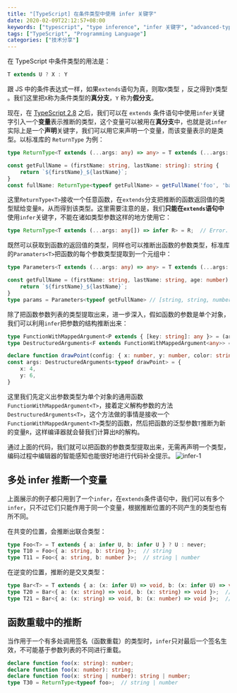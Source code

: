 ```yaml
---
title: "[TypeScript] 在条件类型中使用 infer 关键字"
date: 2020-02-09T22:12:57+08:00
keywords: ["typescript", "type inference", "infer 关键字", "advanced-types", "learn typescript", "static type check", "dive into typescript， 深入 typescript"]
tags: ["TypeScript", "Programming Language"]
categories: ["技术分享"]
---
```


在 TypeScript 中条件类型的用法是：
```typescript
T extends U ? X : Y
```
跟 JS 中的条件表达式一样，如果`extends`语句为真，则取`X`类型 ，反之得到`Y`类型 。我们这里把`X`称为条件类型的**真分支**，`Y` 称为**假分支**。

现在，在 [TypeScript 2.8](https://www.typescriptlang.org/docs/handbook/release-notes/typescript-2-8.html) 之后，我们可以在 `extends` 条件语句中使用`infer`关键字引入一个**变量**表示推断的类型，这个变量可以被用在**真分支**中，也就是说`infer`实际上是一个**声明**关键字，我们可以用它来声明一个变量，而该变量表示的是类型。以标准库的 `ReturnType` 为例：
```typescript
type ReturnType<T extends (...args: any) => any> = T extends (...args: any) => infer R ? R : any;

const getFullName = (firstName: string, lastName: string): string {
    return `${firstName}_${lastName}`;
}
const fullName: ReturnType<typeof getFullName> = getFullName('foo', 'bar');
```
这里`ReturnType<T>`接收一个任意函数，在`extends`分支把推断的函数返回值的类型赋给变量`R`，从而得到该类型。这里需要注意的是，我们**只能在`extends`语句中**使用`infer`关键字，不能在诸如类型参数这样的地方使用它：
```typescript
type ReturnType<T extends (...args: any[]) => infer R> = R;  // Error.
```
既然可以获取到函数的返回值的类型，同样也可以推断出函数的参数类型，标准库的`Paramaters<T>`把函数的每个参数类型提取到一个元组中：
```typescript
type Parameters<T extends (...args: any) => any> = T extends (...args: infer P) => any ? P : never;

const getFullName = (firstName: string, lastName: string, age: number): string =>{
    return `${firstName}_${lastName}`;
}
type params = Parameters<typeof getFullName> // [string, string, number] 
```
除了把函数参数列表的类型提取出来，进一步深入，假如函数的参数是单个对象，我们可以利用`infer`把参数的结构推断出来：
```typescript
type FunctionWithMappedArgument<P extends { [key: string]: any }> = (args: P) => any;
type DestructuredArguments<F extends FunctionWithMappedArgument<any>> = F extends FunctionWithMappedArgument<infer R> ? R : never;

declare function drawPoint(config: { x: number, y: number, color: string}): any;
const args: DestructuredArguments<typeof drawPoint> = {
    x: 4,
    y: 6,
}
```
这里我们先定义出参数类型为单个对象的通用函数`FunctionWithMappedArgument<T>`，接着定义解构参数的方法`DestructuredArguments<T>`，这个方法做的事情是接收一个`FunctionWithMappedArgument<T>`类型的函数，然后把函数的泛型参数`T`推断为新的变量`R`，这样编译器就会替我们计算出`R`的解构。

通过上面的代码，我们就可以把函数的参数类型提取出来，无需再声明一个类型，编码过程中编辑器的智能感知也能很好地进行代码补全提示。
![infer-1](/images/infer-1.png)

## 多处 infer 推断一个变量
上面展示的例子都只用到了一个`infer`，在`extends`条件语句中，我们可以有多个`infer`，只不过它们只能作用于同一个变量，根据推断位置的不同产生的类型也有所不同。

在共变的位置，会推断出联合类型：

```typescript
type Foo<T> = T extends { a: infer U, b: infer U } ? U : never;
type T10 = Foo<{ a: string, b: string }>;  // string
type T11 = Foo<{ a: string, b: number }>;  // string | number
```

在逆变的位置，推断的是交叉类型：
```typescript
type Bar<T> = T extends { a: (x: infer U) => void, b: (x: infer U) => void } ? U : never;
type T20 = Bar<{ a: (x: string) => void, b: (x: string) => void }>;  // string
type T21 = Bar<{ a: (x: string) => void, b: (x: number) => void }>;  // string & number
```

## 函数重载中的推断
当作用于一个有多处调用签名（函数重载）的类型时，`infer`只对最后一个签名生效，不可能基于参数列表的不同进行重载。
```typescript
declare function foo(x: string): number;
declare function foo(x: number): string;
declare function foo(x: string | number): string | number;
type T30 = ReturnType<typeof foo>;  // string | number
```



